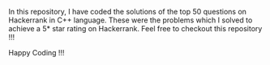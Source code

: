 In this repository, I have coded the solutions of the top 50 questions on Hackerrank in C++ language. These were the problems which I solved to achieve a 5* star rating on Hackerrank.
Feel free to checkout this repository !!!

Happy Coding !!!
